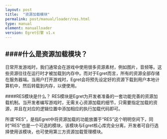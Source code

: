 ```yaml
---
layout: post
title:  "资源加载模块"
permalink: post/manual/loader/res.html
type: manual
element: manualloader
version: Egret引擎 v1.x
---
```


####什么是资源加载模块？
---

日常开发游戏时，我们通常会在游戏中使用很多资源素材，例如图片，音频等。这些资源往往在运行时才被加载到内存中。而对于Egret而言，所有的资源全部存储在服务器端。当用户打开游戏时，Egret会将预先设定好的资源下载到用户本地计算机中，然后转载到内存，以便使用。

####RES模块是什么？
RES模块是Egret为开发者准备的一套功能完善的资源加载机制。当开发者编写游戏时，无需关心资源加载的细节，只需要指定加载的资源，并且在对应的逻辑位置中添加相应的执行加载代码即可。

所谓“RES”，是指Egret中将资源加载的功能放置于“RES”这个明明空间下，同时“RES”也是一个可选的模块，该模块与Egret核心库完全分离，开发者可自行选择使用该模块，也可使用第三方资源加载管理模块。
